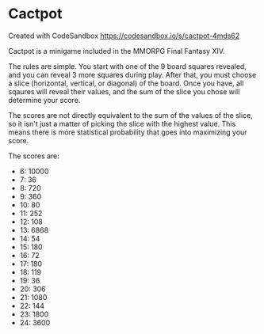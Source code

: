 # Cactpot

Created with CodeSandbox
https://codesandbox.io/s/cactpot-4mds62

Cactpot is a minigame included in the MMORPG Final Fantasy XIV.

The rules are simple. You start with one of the 9 board squares revealed, and you can reveal 3 more squares during play. After that, you must choose a slice (horizontal, vertical, or diagonal) of the board. Once you have, all sqaures will reveal their values, and the sum of the slice you chose will determine your score.

The scores are not directly equivalent to the sum of the values of the slice, so it isn't just a matter of picking the slice with the highest value. This means there is more statistical probability that goes into maximizing your score.

The scores are:
- 6: 10000
- 7: 36
- 8: 720
- 9: 360
- 10: 80
- 11: 252
- 12: 108
- 13: 6868
- 14: 54
- 15: 180
- 16: 72
- 17: 180
- 18: 119
- 19: 36
- 20: 306
- 21: 1080
- 22: 144
- 23: 1800
- 24: 3600
